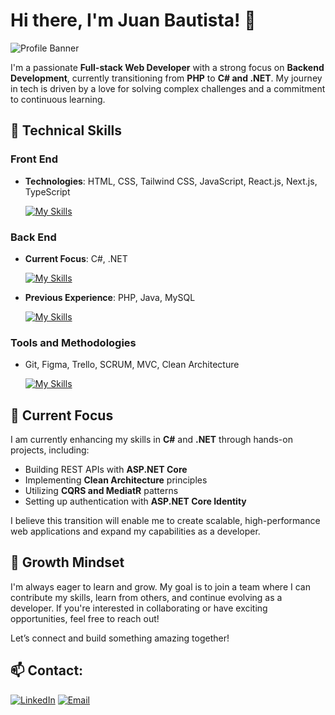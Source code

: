 # Hi there, I'm Juan Bautista! 👋

![Profile Banner](https://github.com/Shadowy-22/Shadowy-22/assets/119075581/40999ce8-b232-4128-90b1-72d0cdfca537)

I'm a passionate **Full-stack Web Developer** with a strong focus on **Backend Development**, currently transitioning from **PHP** to **C# and .NET**. My journey in tech is driven by a love for solving complex challenges and a commitment to continuous learning.

## 🔧 Technical Skills

### Front End
- **Technologies**: HTML, CSS, Tailwind CSS, JavaScript, React.js, Next.js, TypeScript
  
  [![My Skills](https://skillicons.dev/icons?i=html,css,tailwind,javascript,react,next,typescript)](https://skillicons.dev)

### Back End
- **Current Focus**: C#, .NET
  
  [![My Skills](https://skillicons.dev/icons?i=cs,dotnet)](https://skillicons.dev)

- **Previous Experience**: PHP, Java, MySQL
  
  [![My Skills](https://skillicons.dev/icons?i=php,java,mysql)](https://skillicons.dev)

### Tools and Methodologies
- Git, Figma, Trello, SCRUM, MVC, Clean Architecture
  
  [![My Skills](https://skillicons.dev/icons?i=git,figma,composer)](https://skillicons.dev)

## 🚀 Current Focus

I am currently enhancing my skills in **C#** and **.NET** through hands-on projects, including:
- Building REST APIs with **ASP.NET Core**
- Implementing **Clean Architecture** principles
- Utilizing **CQRS and MediatR** patterns
- Setting up authentication with **ASP.NET Core Identity**

I believe this transition will enable me to create scalable, high-performance web applications and expand my capabilities as a developer.

## 🌱 Growth Mindset

I'm always eager to learn and grow. My goal is to join a team where I can contribute my skills, learn from others, and continue evolving as a developer. If you're interested in collaborating or have exciting opportunities, feel free to reach out!

Let’s connect and build something amazing together!

## 📫 Contact:

[![LinkedIn](https://img.shields.io/badge/Juan_Bautista_Aguilar-LinkedIn-blue?style=for-the-badge&logo=LinkedIn&logoColor=white&labelColor=101010)](https://www.linkedin.com/in/juan-bautista-aguilar-01778715b/)
[![Email](https://img.shields.io/badge/juanbautistaaguilar21@gmail.com-email-D14836?style=for-the-badge&logo=gmail&logoColor=white&labelColor=101010)](mailto:juanbautistaaguilar21@gmail.com)




<!--
**Shadowy-22/Shadowy-22** is a ✨ _special_ ✨ repository because its `README.md` (this file) appears on your GitHub profile.

Here are some ideas to get you started:

- 🔭 I’m currently working on ...
- 🌱 I’m currently learning ...
- 👯 I’m looking to collaborate on ...
- 🤔 I’m looking for help with ...
- 💬 Ask me about ...
- 📫 How to reach me: ...
- 😄 Pronouns: ...
- ⚡ Fun fact: ...
-->
